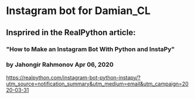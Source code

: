 # Instagram bot for Damian_CL
## Insprired in the RealPython article:
###  "How to Make an Instagram Bot With Python and InstaPy"
###  by Jahongir Rahmonov  Apr 06, 2020 

https://realpython.com/instagram-bot-python-instapy/?utm_source=notification_summary&utm_medium=email&utm_campaign=2020-03-31

